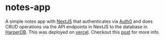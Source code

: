 # notes-app
A simple notes app with [NextJS](https://nextjs.org/) that authenticates via [Auth0](https://auth0.com/) and does CRUD operations via the API endpoints in NextJS to the database in [HarperDB](https://studio.harperdb.io/). This was deployed on [vercel](https://notes-app-pied-one.vercel.app/).
Checkout this [post](https://dev.to/networkandcode/notes-app-with-nextjs-2l4g) for more info.

